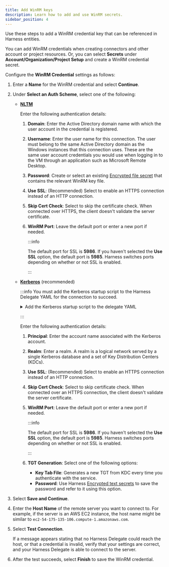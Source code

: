 ```yaml
---
title: Add WinRM keys
description: Learn how to add and use WinRM secrets.
sidebar_position: 4
---
```


Use these steps to add a WinRM credential key that can be referenced in Harness entities.

You can add WinRM credentials when creating connectors and other account or project resources. Or, you can select **Secrets** under **Account/Organization/Project Setup** and create a WinRM credential secret.

Configure the **WinRM Credential** settings as follows:

1. Enter a **Name** for the WinRM credential and select **Continue**.
2. Under **Select an Auth Scheme**, select one of the following:

   * **[NLTM](https://learn.microsoft.com/en-us/windows-server/security/kerberos/ntlm-overview)**
  
     Enter the following authentication details:  
     1. **Domain**: Enter the Active Directory domain name with which the user account in the credential is registered.
     2. **Username**: Enter the user name for this connection. The user must belong to the same Active Directory domain as the Windows instances that this connection uses. These are the same user account credentials you would use when logging in to the VM through an application such as Microsoft Remote Desktop.
     3. **Password**: Create or select an existing [Encrypted file secret](./3-add-file-secrets.md) that contains the relevant WinRM key file.
     4. **Use SSL**: (Recommended) Select to enable an HTTPS connection instead of an HTTP connection. 
     5. **Skip Cert Check**: Select to skip the certificate check. When connected over HTTPS, the client doesn't validate the server certificate. 
     6. **WinRM Port**: Leave the default port or enter a new port if needed.

        :::info

        The default port for SSL is **5986**. If you haven't selected the **Use SSL** option, the default port is **5985**. Harness switches ports depending on whether or not SSL is enabled.

        :::
   * **[Kerberos](https://learn.microsoft.com/en-us/windows-server/security/kerberos/kerberos-authentication-overview?source=recommendations)** (recommended)
     
     
     :::info
     You must add the Kerberos startup script to the Harness Delegate YAML for the connection to succeed.

     <details>
     <summary>Add the Kerberos startup script to the delegate YAML</summary>

     1. Open `delegate.yaml` in a text editor.
     2. Locate the environment variable `INIT_SCRIPT` in the `Deployment` object.
        ```
        - name: INIT_SCRIPT  
        value: ""  
        ```
     3. Replace `value: ""` with the following script:
    
        :::info
    
        Make sure to use the actual Kerberos domain values, host IP, and password in the following script.
    
        :::
  
        ```
        - name: INIT_SCRIPT
          value: |-
           # Set up kerberos
           microdnf update
           microdnf install vim
           microdnf install yum
           microdnf install -y yum-utils
           yes | yum install krb5-workstation krb5-libs
           truncate -s 0 /etc/krb5.conf
           cat <<EOT >> /etc/krb5.conf
           [logging]
               default = FILE:/var/log/krb5libs.log
               kdc = FILE:/var/log/krb5kdc.log
               admin_server = FILE:/var/log/kadmind.log
           [libdefaults]
               default_realm = KERBEROS.DOMAIN
               dns_lookup_realm = true
               ticket_lifetime = 24h
               renew_lifetime = 7d
               forwardable = true
               rdns = false
           [realms]
             KERBEROS.DOMAIN = {
               kdc = "SERVER_NAME.KERBEROS.DOMAIN"
               admin_server = "SERVER_NAME.KERBEROS.DOMAIN"
               default_domain = "KERBEROS.DOMAIN"
               master_kdc = "SERVER_NAME.KERBEROS.DOMAIN"
             }
           [domain_realm]
             .KERBEROS.DOMAIN = KERBEROS.DOMAIN
           EOT
           echo 'host_ip host_name SERVER_NAME.KERBEROS.DOMAIN' >> /etc/hosts
           echo 'password' | kinit USERNAME@KERBEROS.DOMAIN
           klist
        ```
     
     
     </details>

     :::
     
     Enter the following authentication details:  
     1. **Principal**: Enter the account name associated with the Kerberos account. 
     2. **Realm**: Enter a realm. A realm is a logical network served by a single Kerberos database and a set of Key Distribution Centers (KDCs).
     3. **Use SSL**: (Recommended) Select to enable an HTTPS connection instead of an HTTP connection. 
     4. **Skip Cert Check**: Select to skip certificate check. When connected over an HTTPS connection, the client doesn't validate the server certificate. 
     5. **WinRM Port**: Leave the default port or enter a new port if needed.
  
        :::info

        The default port for SSL is **5986**. If you haven't selected the **Use SSL** option, the default port is **5985**. Harness switches ports depending on whether or not SSL is enabled.

        :::
     6. **TGT Generation**: Select one of the following options:
        * **Key Tab File**: Generates a new TGT from KDC every time you authenticate with the service.
        * **Password**: Use Harness [Encrypted text secrets](./2-add-use-text-secrets.md) to save the password and refer to it using this option.

3. Select **Save and Continue**.
4. Enter the **Host Name** of the remote server you want to connect to. For example, if the server is an AWS EC2 instance, the host name might be similar to `ec2-54-175-135-106.compute-1.amazonaws.com`.
5. Select **Test Connection**.

   If a message appears stating that no Harness Delegate could reach the host, or that a credential is invalid, verify that your settings are correct, and your Harness Delegate is able to connect to the server.
6. After the test succeeds, select **Finish** to save the WinRM credential.
